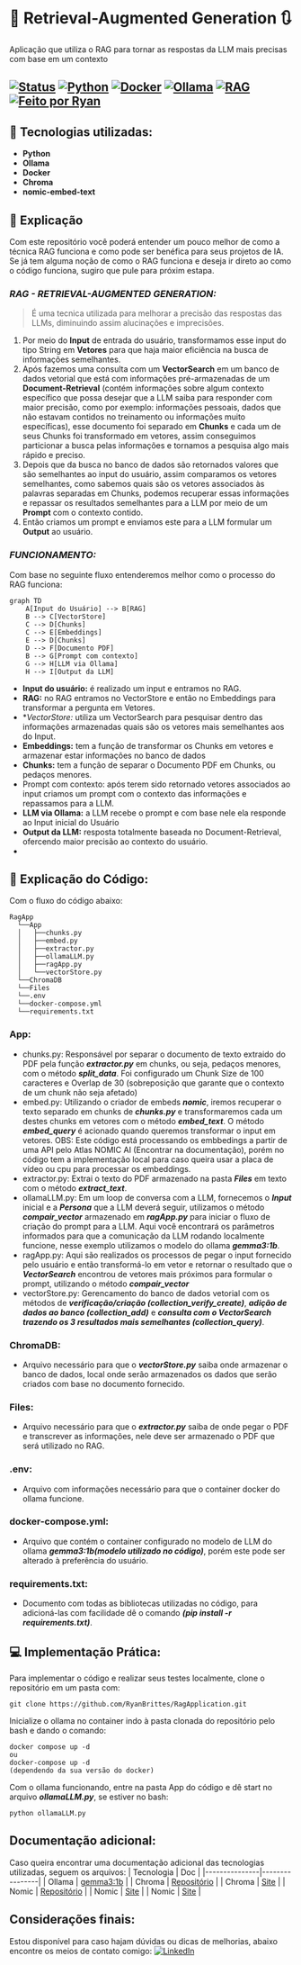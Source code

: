 # 🤖 Retrieval-Augmented Generation :arrows_clockwise:
Aplicação que utiliza o RAG para tornar as respostas da LLM mais precisas com base em um contexto

[![Status](https://img.shields.io/badge/status-Em%20Desenvolvimento-yellow)]()
[![Python](https://img.shields.io/badge/Python-3.11-blue?logo=python)]()
[![Docker](https://img.shields.io/badge/Docker-Container-blue?logo=docker)]()
[![Ollama](https://img.shields.io/badge/LLM-Ollama-lightgrey?logo=rocket)]()
[![RAG](https://img.shields.io/badge/IA-RAG-green?logo=github)]()
[![Feito por Ryan](https://img.shields.io/badge/feito%20por-Ryan%20Brittes-blue)]()
---

## :beginner: Tecnologias utilizadas:
- **Python**
- **Ollama**
- **Docker**
- **Chroma**
- **nomic-embed-text**

## :pencil: Explicação
Com este repositório você poderá entender um pouco melhor de como a técnica RAG funciona e como pode ser benéfica para seus projetos de IA. Se já tem alguma noção de como o RAG funciona e deseja ir direto ao como o código funciona, sugiro que pule para próxim estapa.

### ***RAG - RETRIEVAL-AUGMENTED GENERATION:***
> É uma tecnica utilizada para melhorar a precisão das respostas das LLMs, diminuindo assim alucinações e imprecisões.

1. Por meio do **Input** de entrada do usuário, transformamos esse input do tipo String em **Vetores** para que haja maior eficiência na busca de informações semelhantes.
2. Após fazemos uma consulta com um **VectorSearch** em um banco de dados vetorial que está com informações pré-armazenadas de um **Document-Retrieval** (contém informações sobre algum contexto específico que possa desejar que a LLM saiba para responder com maior precisão, como por exemplo: informações pessoais, dados que não estavam contidos no treinamento ou informações muito específicas), esse documento foi separado em **Chunks** e cada um de seus Chunks foi transformado em vetores, assim conseguimos particionar a busca pelas informações e tornamos a pesquisa algo mais rápido e preciso.
3. Depois que da busca no banco de dados são retornados valores que são semelhantes ao input do usuário, assim comparamos os vetores semelhantes, como sabemos quais são os vetores associados às palavras separadas em Chunks, podemos recuperar essas informações e repassar os resultados semelhantes para a LLM por meio de um **Prompt** com o contexto contido.
4. Então criamos um prompt e enviamos este para a LLM formular um **Output** ao usuário.
### ***FUNCIONAMENTO:***
Com base no seguinte fluxo entenderemos melhor como o processo do RAG funciona:
```mermaid
graph TD
    A[Input do Usuário] --> B[RAG]
    B --> C[VectorStore]
    C --> D[Chunks]
    C --> E[Embeddings]
    E --> D[Chunks]
    D --> F[Documento PDF]
    B --> G[Prompt com contexto]
    G --> H[LLM via Ollama]
    H --> I[Output da LLM]
```
- **Input do usuário:** é realizado um input e entramos no RAG.
- **RAG:** no RAG entramos no VectorStore e então no Embeddings para transformar a pergunta em Vetores.
- **VectorStore:* utiliza um VectorSearch para pesquisar dentro das informações armazenadas quais são os vetores mais semelhantes aos do Input.
- **Embeddings:** tem a função de transformar os Chunks em vetores e armazenar estar informações no banco de dados
- **Chunks:** tem a função de separar o Documento PDF em Chunks, ou pedaços menores.
- Prompt com contexto: após terem sido retornado vetores associados ao input criamos um prompt com o contexto das informações e repassamos para a LLM.
- **LLM via Ollama:** a LLM recebe o prompt e com base nele ela responde ao Input inicial do Usuário
- **Output da LLM:** resposta totalmente baseada no Document-Retrieval, ofercendo maior precisão ao contexto do usuário.
- 
## :rocket: Explicação do Código:
Com o fluxo do código abaixo:
```
RagApp
  └──App
  │   ├──chunks.py
  │   ├──embed.py
  │   ├──extractor.py
  │   ├──ollamaLLM.py
  │   ├──ragApp.py
  │   └──vectorStore.py
  └──ChromaDB
  └──Files
  └──.env
  └──docker-compose.yml
  └──requirements.txt
```
### App:
- chunks.py: Responsável por separar o documento de texto extraido do PDF pela função ***extractor.py*** em chunks, ou seja, pedaços menores, com o método ***split_data***. Foi configurado um Chunk Size de 100 caracteres e Overlap de 30 (sobreposição que garante que o contexto de um chunk não seja afetado)
- embed.py: Utilizando o criador de embeds ***nomic***, iremos recuperar o texto separado em chunks de ***chunks.py*** e transformaremos cada um destes chunks em vetores  com o método ***embed_text***. O método ***embed_query*** é acionado quando queremos transformar o input em vetores. OBS: Este código está processando os embbedings a partir de uma API pelo Atlas NOMIC AI (Encontrar na documentação), porém no código tem a implementação local para caso queira usar a placa de vídeo ou cpu para processar os embeddings.
- extractor.py: Extrai o texto do PDF armazenado na pasta ***Files*** em texto com o método ***extract_text***.
- ollamaLLM.py: Em um loop de conversa com a LLM, fornecemos o ***Input*** inicial e a ***Persona*** que a LLM deverá seguir, utilizamos o método ***compair_vector*** armazenado em ***ragApp.py*** para iniciar o fluxo de criação do prompt para a LLM. Aqui você encontrará os parâmetros informados para que a comunicação da LLM rodando localmente funcione, nesse exemplo utilizamos o modelo do ollama ***gemma3:1b***.
- ragApp.py: Aqui são realizados os processos de pegar o input fornecido pelo usuário e então transformá-lo em vetor e retornar o resultado que o ***VectorSearch*** encontrou de vetores mais próximos para formular o prompt, utilizando o método ***compair_vector***
- vectorStore.py: Gerencamento do banco de dados vetorial com os métodos de ***verificação/criação (collection_verify_create)***, ***adição de dados ao banco (collection_add)*** e ***consulta com o VectorSearch trazendo os 3 resultados mais semelhantes (collection_query)***.
### ChromaDB:
- Arquivo necessário para que o ***vectorStore.py*** saiba onde armazenar o banco de dados, local onde serão armazenados os dados que serão criados com base no documento fornecido.
### Files:
- Arquivo necessário para que o ***extractor.py*** saiba de onde pegar o PDF e transcrever as informações, nele deve ser armazenado o PDF que será utilizado no RAG.
### .env:
- Arquivo com informações necessário para que o container docker do ollama funcione.
### docker-compose.yml:
- Arquivo que contém o container configurado no modelo de LLM do ollama ***gemma3:1b(modelo utilizado no código)***, porém este pode ser alterado à preferência do usuário.
### requirements.txt:
- Documento com todas as bibliotecas utilizadas no código, para adicioná-las com facilidade dê o comando ***(pip install -r requirements.txt)***.

## :computer: Implementação Prática:
Para implementar o código e realizar seus testes localmente, clone o repositório em um pasta com:
```
git clone https://github.com/RyanBrittes/RagApplication.git
```
Inicialize o ollama no container indo à pasta clonada do repositório pelo bash e dando o comando:
```
docker compose up -d
ou
docker-compose up -d
(dependendo da sua versão do docker)
```
Com o ollama funcionando, entre na pasta App do código e dê start no arquivo ***ollamaLLM.py***, se estiver no bash:
```
python ollamaLLM.py
```
## Documentação adicional:
Caso queira encontrar uma documentação adicional das tecnologias utilizadas, seguem os arquivos:
| Tecnologia | Doc   |
|---------------|----------------|
| Ollama   | [gemma3:1b](https://ollama.com/library/gemma3)   |
| Chroma | [Repositório](https://github.com/chroma-core/chroma?tab=readme-ov-file)    |
| Chroma | [Site](https://docs.trychroma.com/docs/overview/introduction) |
| Nomic  |  [Repositório](https://github.com/nomic-ai)  |
| Nomic  |  [Site](https://docs.nomic.ai/reference/api/embed-text-v-1-embedding-text-post)  |
| Nomic  |  [Site](https://docs.nomic.ai/atlas/embeddings-and-retrieval/text-embedding)  |

## Considerações finais:
Estou disponível para caso hajam dúvidas ou dicas de melhorias, abaixo encontre os meios de contato comigo:
[![LinkedIn](https://img.shields.io/badge/-LinkedIn-blue?style=flat&logo=linkedin&logoColor=white)](https://www.linkedin.com/in/ryanbrittes/)
